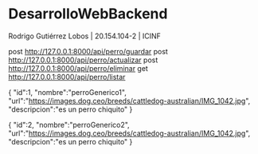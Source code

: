 # DesarrolloWebBackend

Rodrigo Gutiérrez Lobos | 20.154.104-2 | ICINF

post http://127.0.0.1:8000/api/perro/guardar
post http://127.0.0.1:8000/api/perro/actualizar
post http://127.0.0.1:8000/api/perro/eliminar
get http://127.0.0.1:8000/api/perro/listar

{
"id":1,
"nombre":"perroGenerico1",
"url":"https://images.dog.ceo/breeds/cattledog-australian/IMG_1042.jpg",
"descripcion":"es un perro chiquito"
}

{
"id":2,
"nombre":"perroGenerico2",
"url":"https://images.dog.ceo/breeds/cattledog-australian/IMG_1042.jpg",
"descripcion":"es un perro chiquito"
}
